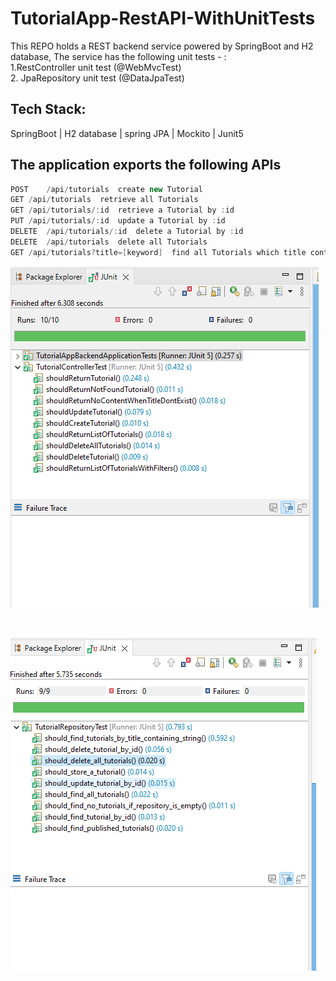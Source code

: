 # TutorialApp-RestAPI-WithUnitTests

This REPO holds a REST backend service powered by SpringBoot and H2 database,
The service has the following unit tests - : 
<br/>
1.RestController unit test (@WebMvcTest) <br/>
2. JpaRepository unit test (@DataJpaTest)

## Tech Stack:
SpringBoot | H2 database | spring JPA | Mockito | Junit5

## The application exports the following APIs
```java
POST	/api/tutorials	create new Tutorial
GET	/api/tutorials	retrieve all Tutorials
GET	/api/tutorials/:id	retrieve a Tutorial by :id
PUT	/api/tutorials/:id	update a Tutorial by :id
DELETE	/api/tutorials/:id	delete a Tutorial by :id
DELETE	/api/tutorials	delete all Tutorials
GET	/api/tutorials?title=[keyword]	find all Tutorials which title contains keyword

```

[![Site preview](/public/rename.png)](https://github.com/bobmwangih/TutorialApp-RestAPI-WithUnitTests)

<br/>

[![Site preview](/public/repoTest.png)](https://github.com/bobmwangih/TutorialApp-RestAPI-WithUnitTests)
